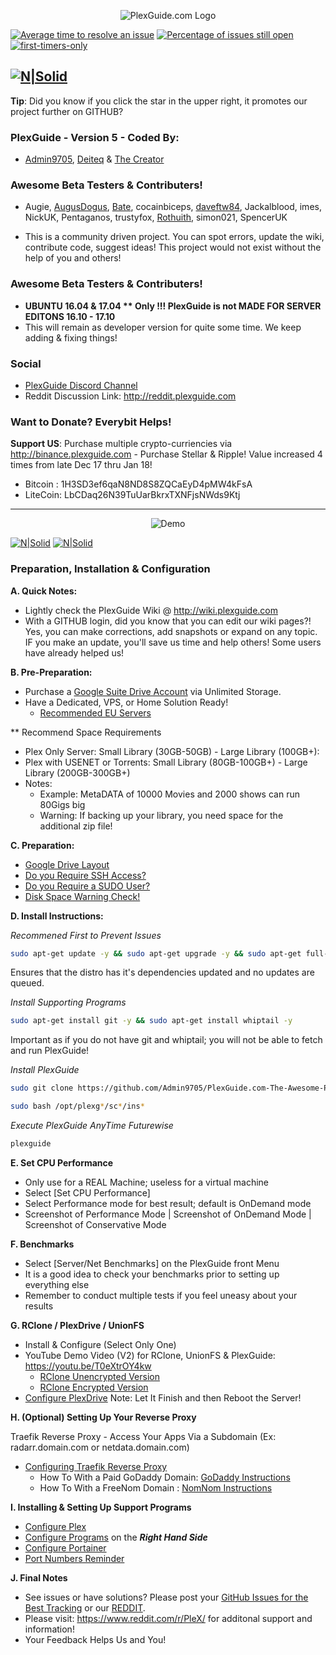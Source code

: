 <p align="center">
  <img src="https://github.com/Admin9705/PlexGuide.com-The-Awesome-Plex-Server/blob/Version-5/scripts/plexguide-logo5.PNG?raw=true" alt="PlexGuide.com Logo"/>
</p>

[![Average time to resolve an issue](http://isitmaintained.com/badge/resolution/admin9705/PlexGuide.com-The-Awesome-Plex-Server.svg)](http://isitmaintained.com/project/admin9705/PlexGuide.com-The-Awesome-Plex-Server "Average time to resolve an issue") [![Percentage of issues still open](http://isitmaintained.com/badge/open/admin9705/PlexGuide.com-The-Awesome-Plex-Server.svg)](http://isitmaintained.com/project/admin9705/PlexGuide.com-The-Awesome-Plex-Server "Percentage of issues still open") [![first-timers-only](http://img.shields.io/badge/first--timers--only-friendly-blue.svg?style=flat-square)](http://www.firsttimersonly.com/)


[![N|Solid](https://github.com/Admin9705/PlexGuide.com-The-Awesome-Plex-Server/blob/Version-5/scripts/discord-button.PNG?raw=true)](https://discord.gg/mg7bVnw)
----------------------------------------------------------------------
**Tip**: Did you know if you click the star in the upper right, it promotes our project further on GITHUB?

### PlexGuide - Version 5 - Coded By:
- [Admin9705](https://github.com/Admin9705), [Deiteq](https://github.com/Deiteq) & [The Creator](https://github.com/TheCreatorzOne) 

### Awesome Beta Testers & Contributers!
- Augie, [AugusDogus](https://github.com/AugusDogus), [Bate](https://github.com/batedk), cocainbiceps, [daveftw84](https://github.com/daveftw84), Jackalblood, imes, NickUK, Pentaganos, trustyfox, [Rothuith](https://github.com/Rothuith), simon021, SpencerUK

- This is a community driven project. You can spot errors, update the wiki, contribute code, suggest ideas! This project would not exist without the help of you and others!

### Awesome Beta Testers & Contributers!
- **UBUNTU 16.04 & 17.04 ** Only !!! PlexGuide is not MADE FOR SERVER EDITONS 16.10 - 17.10**
- This will remain as developer version for quite some time.  We keep adding & fixing things!

### Social
- [PlexGuide Discord Channel](https://discord.gg/mg7bVnw) 
- Reddit Discussion Link: http://reddit.plexguide.com

### Want to Donate? Everybit Helps!

**Support US**: Purchase multiple crypto-curriencies via http://binance.plexguide.com - Purchase Stellar & Ripple! Value increased 4 times from late Dec 17 thru Jan 18!

- Bitcoin : 1H3SD3ef6qaN8ND8S8ZQCaEyD4pMW4kFsA
- LiteCoin: LbCDaq26N39TuUarBkrxTXNFjsNWds9Ktj

----------------------------------------------------------------------

<p align="center">
  <img src="https://github.com/Admin9705/PlexGuide.com-The-Awesome-Plex-Server/blob/Version-5/scripts/Snip20180103_143.png" alt="Demo"/>
</p>

[![N|Solid](https://camo.githubusercontent.com/348b82630f4f5be3c775c9caed3bb5765b0b3018/687474703a2f2f692e696d6775722e636f6d2f785370773438322e706e67)](https://github.com/Admin9705/PlexGuide.com-The-Awesome-Plex-Server/issues) [![N|Solid](https://camo.githubusercontent.com/653f9f8e115242dddb8f6282d17c8ef550844294/687474703a2f2f692e696d6775722e636f6d2f6d464f304f75582e706e67)](http://feathub.com/Admin9705/PlexGuide.com-The-Awesome-Plex-Server)

### Preparation, Installation & Configuration

**A. Quick Notes:**
- Lightly check the PlexGuide Wiki @ http://wiki.plexguide.com
- With a GITHUB login, did you know that you can edit our wiki pages?! Yes, you can make corrections, add snapshots or expand on any topic. IF you make an update, you'll save us time and help others! Some users have already helped us!

**B. Pre-Preparation:**
- Purchase a [Google Suite Drive Account](https://gsuite.google.com) via Unlimited Storage.
- Have a Dedicated, VPS, or Home Solution Ready!
  - [Recommended EU Servers](https://github.com/Admin9705/PlexGuide.com-The-Awesome-Plex-Server/wiki/EU-Servers)

** Recommend Space Requirements
- Plex Only Server: Small Library (30GB-50GB) - Large Library (100GB+):
- Plex with USENET or Torrents: Small Library (80GB-100GB+) - Large Library (200GB-300GB+)
- Notes:
  - Example:  MetaDATA of 10000 Movies and 2000 shows can run 80Gigs big 
  - Warning:  If backing up your library, you need space for the additional zip file!

**C. Preparation:**
 - [Google Drive Layout](https://github.com/Admin9705/PlexGuide.com-The-Awesome-Plex-Server/wiki/Google-Drive-Layout)
 - [Do you Require SSH Access?](https://github.com/Admin9705/PlexGuide.com-The-Awesome-Plex-Server/wiki/Access-via-SSH)
 - [Do you Require a SUDO User?](https://github.com/Admin9705/PlexGuide.com-The-Awesome-Plex-Server/wiki/Creating-a-SUDO-User)
 - [Disk Space Warning Check!](https://github.com/Admin9705/PlexGuide.com-The-Awesome-Plex-Server/wiki/Disk-Check-Warning!)

**D. Install Instructions:**

*Recommened First to Prevent Issues*
```sh
sudo apt-get update -y && sudo apt-get upgrade -y && sudo apt-get full-upgrade -y
```
Ensures that the distro has it's dependencies updated and no updates are queued.

*Install Supporting Programs*
```sh
sudo apt-get install git -y && sudo apt-get install whiptail -y
```
Important as if you do not have git and whiptail; you will not be able to fetch and run PlexGuide!

*Install PlexGuide*
```sh
sudo git clone https://github.com/Admin9705/PlexGuide.com-The-Awesome-Plex-Server.git /opt/plexguide
```
```sh
sudo bash /opt/plexg*/sc*/ins*
```

*Execute PlexGuide AnyTime Futurewise*
```sh
plexguide
```

**E. Set CPU Performance**
- Only use for a REAL Machine; useless for a virtual machine
- Select [Set CPU Performance]
- Select Performance mode for best result; default is OnDemand mode
- Screenshot of Performance Mode | Screenshot of OnDemand Mode | Screenshot of Conservative Mode

**F. Benchmarks**
- Select [Server/Net Benchmarks] on the PlexGuide front Menu
- It is a good idea to check your benchmarks prior to setting up everything else
- Remember to conduct multiple tests if you feel uneasy about your results

**G. RClone / PlexDrive / UnionFS**
 - Install & Configure (Select Only One)
 - YouTube Demo Video (V2) for RClone, UnionFS & PlexGuide: https://youtu.be/T0eXtrOY4kw
   - [RClone Unencrypted Version](http://unrclone.plexguide.com)  
   - [RClone Encrypted Version](http://enrclone.plexguide.com)   
 - [Configure PlexDrive](http://plexdrive.plexguide.com) Note: Let It Finish and then Reboot the Server!

**H. (Optional) Setting Up Your Reverse Proxy**

Traefik Reverse Proxy - Access Your Apps Via a Subdomain (Ex: radarr.domain.com or netdata.domain.com)

 - [Configuring Traefik Reverse Proxy](https://github.com/Admin9705/PlexGuide.com-The-Awesome-Plex-Server/wiki/Traefik-Reverse-Proxy)
    - How To With a Paid GoDaddy Domain: [GoDaddy Instructions](https://github.com/Admin9705/PlexGuide.com-The-Awesome-Plex-Server/wiki/Godaddy-Domain-to-IPv4-Instructions)
    - How To With a FreeNom Domain     : [NomNom Instructions](https://github.com/Admin9705/PlexGuide.com-The-Awesome-Plex-Server/wiki/FreeNom-Domain-to-IPv4-Instructions)


**I. Installing & Setting Up Support Programs**

 - [Configure Plex](https://github.com/Admin9705/PlexGuide.com-The-Awesome-Plex-Server/wiki/Plex-Guide)
 - [Configure Programs](http://wiki.plexguide.com) on the ***Right Hand Side***
 - [Configure Portainer](https://github.com/Admin9705/PlexGuide.com-The-Awesome-Plex-Server/wiki/Portainer)
 - [Port Numbers Reminder](https://github.com/Admin9705/PlexGuide.com-The-Awesome-Plex-Server/wiki/Port-Assignments)

**J. Final Notes**
- See issues or have solutions? Please post your [GitHub Issues for the Best Tracking](https://github.com/Admin9705/PlexGuide.com-The-Awesome-Plex-Server/issues) or our [REDDIT](http://reddit.plexguide.com).
- Please visit: https://www.reddit.com/r/PleX/ for additonal support and information!
- Your Feedback Helps Us and You!
